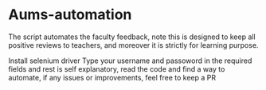 # Aums-automation
The script automates the faculty feedback, note this is designed to keep all positive reviews to teachers, and moreover it is strictly for learning purpose.

Install selenium driver 
Type your username and passoword in the required fields and rest is self explanatory, read the code and find a way to automate, if any issues or improvements, feel free to keep a PR
